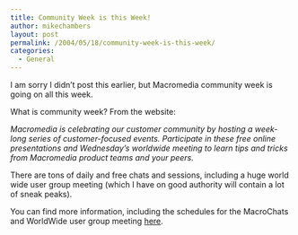 ```yaml
---
title: Community Week is this Week!
author: mikechambers
layout: post
permalink: /2004/05/18/community-week-is-this-week/
categories:
  - General
---
```



I am sorry I didn&#8217;t post this earlier, but Macromedia community week is going on all this week.

What is community week? From the website:

*Macromedia is celebrating our customer community by hosting a week-long series of customer-focused events. Participate in these free online presentations and Wednesday&#8217;s worldwide meeting to learn tips and tricks from Macromedia product teams and your peers.*

There are tons of daily and free chats and sessions, including a huge world wide user group meeting (which I have on good authority will contain a lot of sneak peaks).

You can find more information, including the schedules for the MacroChats and WorldWide user group meeting [here][1].

 [1]: http://www.macromedia.com/community/index.html?trackingid_communityweek_blog_050404